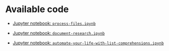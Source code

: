 # Available code

- [Jupyter notebook: `process-files.ipynb`](process-files.ipynb)

- [Jupyter notebook: `document-research.ipynb`](document-research.ipynb)

- [Jupyter notebook: `automate-your-life-with-list-comprehensions.ipynb`](automate-your-life-with-list-comprehensions.ipynb)

